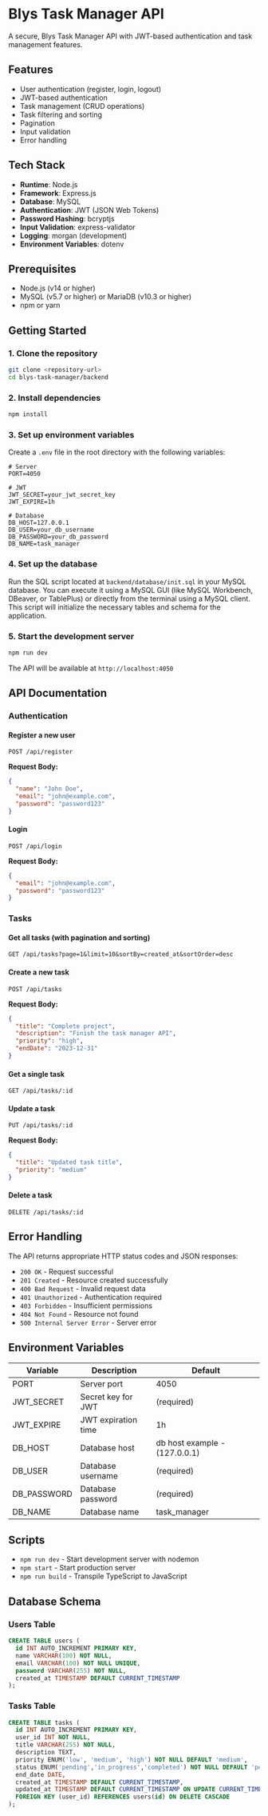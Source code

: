# Blys Task Manager API

A secure, Blys Task Manager API with JWT-based authentication and task management features.

## Features

- User authentication (register, login, logout)
- JWT-based authentication
- Task management (CRUD operations)
- Task filtering and sorting
- Pagination
- Input validation
- Error handling

## Tech Stack

- **Runtime**: Node.js
- **Framework**: Express.js
- **Database**: MySQL
- **Authentication**: JWT (JSON Web Tokens)
- **Password Hashing**: bcryptjs
- **Input Validation**: express-validator
- **Logging**: morgan (development)
- **Environment Variables**: dotenv

## Prerequisites

- Node.js (v14 or higher)
- MySQL (v5.7 or higher) or MariaDB (v10.3 or higher)
- npm or yarn

## Getting Started

### 1. Clone the repository

```bash
git clone <repository-url>
cd blys-task-manager/backend
```

### 2. Install dependencies

```bash
npm install
```

### 3. Set up environment variables

Create a `.env` file in the root directory with the following variables:

```env
# Server
PORT=4050

# JWT
JWT_SECRET=your_jwt_secret_key
JWT_EXPIRE=1h

# Database
DB_HOST=127.0.0.1
DB_USER=your_db_username
DB_PASSWORD=your_db_password
DB_NAME=task_manager
```

### 4. Set up the database

Run the SQL script located at `backend/database/init.sql` in your MySQL database.
You can execute it using a MySQL GUI (like MySQL Workbench, DBeaver, or TablePlus) or directly from the terminal using a MySQL client.
This script will initialize the necessary tables and schema for the application.

### 5. Start the development server

```bash
npm run dev
```

The API will be available at `http://localhost:4050`

## API Documentation

### Authentication

#### Register a new user

```http
POST /api/register
```

**Request Body:**

```json
{
  "name": "John Doe",
  "email": "john@example.com",
  "password": "password123"
}
```

#### Login

```http
POST /api/login
```

**Request Body:**

```json
{
  "email": "john@example.com",
  "password": "password123"
}
```

### Tasks

#### Get all tasks (with pagination and sorting)

```http
GET /api/tasks?page=1&limit=10&sortBy=created_at&sortOrder=desc
```

#### Create a new task

```http
POST /api/tasks
```

**Request Body:**

```json
{
  "title": "Complete project",
  "description": "Finish the task manager API",
  "priority": "high",
  "endDate": "2023-12-31"
}
```

#### Get a single task

```http
GET /api/tasks/:id
```

#### Update a task

```http
PUT /api/tasks/:id
```

**Request Body:**

```json
{
  "title": "Updated task title",
  "priority": "medium"
}
```

#### Delete a task

```http
DELETE /api/tasks/:id
```

## Error Handling

The API returns appropriate HTTP status codes and JSON responses:

- `200 OK` - Request successful
- `201 Created` - Resource created successfully
- `400 Bad Request` - Invalid request data
- `401 Unauthorized` - Authentication required
- `403 Forbidden` - Insufficient permissions
- `404 Not Found` - Resource not found
- `500 Internal Server Error` - Server error

## Environment Variables

| Variable    | Description         | Default                       |
| ----------- | ------------------- | ----------------------------- |
| PORT        | Server port         | 4050                          |
| JWT_SECRET  | Secret key for JWT  | (required)                    |
| JWT_EXPIRE  | JWT expiration time | 1h                            |
| DB_HOST     | Database host       | db host example - (127.0.0.1) |
| DB_USER     | Database username   | (required)                    |
| DB_PASSWORD | Database password   | (required)                    |
| DB_NAME     | Database name       | task_manager                  |

## Scripts

- `npm run dev` - Start development server with nodemon
- `npm start` - Start production server
- `npm run build` - Transpile TypeScript to JavaScript

## Database Schema

### Users Table

```sql
CREATE TABLE users (
  id INT AUTO_INCREMENT PRIMARY KEY,
  name VARCHAR(100) NOT NULL,
  email VARCHAR(100) NOT NULL UNIQUE,
  password VARCHAR(255) NOT NULL,
  created_at TIMESTAMP DEFAULT CURRENT_TIMESTAMP
);
```

### Tasks Table

```sql
CREATE TABLE tasks (
  id INT AUTO_INCREMENT PRIMARY KEY,
  user_id INT NOT NULL,
  title VARCHAR(255) NOT NULL,
  description TEXT,
  priority ENUM('low', 'medium', 'high') NOT NULL DEFAULT 'medium',
  status ENUM('pending','in_progress','completed') NOT NULL DEFAULT 'pending',
  end_date DATE,
  created_at TIMESTAMP DEFAULT CURRENT_TIMESTAMP,
  updated_at TIMESTAMP DEFAULT CURRENT_TIMESTAMP ON UPDATE CURRENT_TIMESTAMP,
  FOREIGN KEY (user_id) REFERENCES users(id) ON DELETE CASCADE
);
```

```

```
